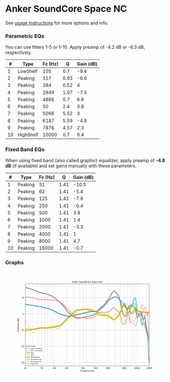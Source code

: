 # Anker SoundCore Space NC
See [usage instructions](https://github.com/jaakkopasanen/AutoEq#usage) for more options and info.

### Parametric EQs
You can use filters 1-5 or 1-10. Apply preamp of -4.2 dB or -6.3 dB, respectively.

|   # | Type      |   Fc (Hz) |    Q |   Gain (dB) |
|-----|-----------|-----------|------|-------------|
|   1 | LowShelf  |       105 | 0.7  |        -9.4 |
|   2 | Peaking   |       157 | 0.93 |        -6.6 |
|   3 | Peaking   |       384 | 0.52 |         4   |
|   4 | Peaking   |      2949 | 1.07 |        -7.5 |
|   5 | Peaking   |      4866 | 0.7  |         6.6 |
|   6 | Peaking   |        50 | 2.4  |         0.8 |
|   7 | Peaking   |      5066 | 5.52 |         3   |
|   8 | Peaking   |      6187 | 5.59 |        -4.8 |
|   9 | Peaking   |      7876 | 4.57 |         2.3 |
|  10 | HighShelf |     10000 | 0.7  |         0.4 |

### Fixed Band EQs
When using fixed band (also called graphic) equalizer, apply preamp of **-4.8 dB** (if available) and set gains manually with these parameters.

|   # | Type    |   Fc (Hz) |    Q |   Gain (dB) |
|-----|---------|-----------|------|-------------|
|   1 | Peaking |        31 | 1.41 |       -10.5 |
|   2 | Peaking |        62 | 1.41 |        -5.4 |
|   3 | Peaking |       125 | 1.41 |        -7.8 |
|   4 | Peaking |       250 | 1.41 |        -0.4 |
|   5 | Peaking |       500 | 1.41 |         3.8 |
|   6 | Peaking |      1000 | 1.41 |         1.4 |
|   7 | Peaking |      2000 | 1.41 |        -3.3 |
|   8 | Peaking |      4000 | 1.41 |         1   |
|   9 | Peaking |      8000 | 1.41 |         4.7 |
|  10 | Peaking |     16000 | 1.41 |        -0.7 |

### Graphs
![](./Anker%20SoundCore%20Space%20NC.png)
